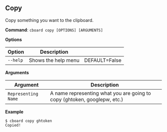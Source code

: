 ## Copy

<p>Copy something you want to the clipboard.</p>

**Command**: `cboard copy [OPTIONS] [ARGUMENTS]`

**Options**

| Option   | Description         |               |
| -------- | ------------------- | ------------- |
| `--help` | Shows the help menu | DEFAULT=False |

**Arguments**

| Argument            | Description                                                                 |
| ------------------- | --------------------------------------------------------------------------- |
| `Representing Name` | A name representing what you are going to copy (ghtoken, googlepw, etc.) |

**Example**

```
$ cboard copy ghtoken
Copied!
```

